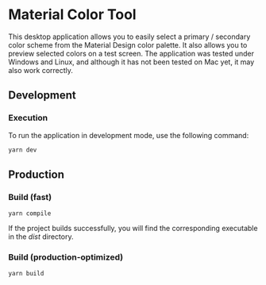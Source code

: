 # Material Color Tool
This desktop application allows you to easily select a primary / secondary color scheme from the Material Design color palette.
It also allows you to preview selected colors on a test screen.
The application was tested under Windows and Linux, and although it has not been tested on Mac yet, it may also work correctly.

## Development
### Execution
To run the application in development mode, use the following command:
```sh
yarn dev
```

## Production
### Build (fast)
```
yarn compile
```
If the project builds successfully, you will find the corresponding executable in the *dist* directory.

### Build (production-optimized)
```
yarn build
```
